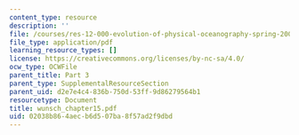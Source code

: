 ```yaml
---
content_type: resource
description: ''
file: /courses/res-12-000-evolution-of-physical-oceanography-spring-2007/02038b864aecb6d507ba8f57ad2f9dbd_wunsch_chapter15.pdf
file_type: application/pdf
learning_resource_types: []
license: https://creativecommons.org/licenses/by-nc-sa/4.0/
ocw_type: OCWFile
parent_title: Part 3
parent_type: SupplementalResourceSection
parent_uid: d2e7e4c4-836b-750d-53ff-9d86279564b1
resourcetype: Document
title: wunsch_chapter15.pdf
uid: 02038b86-4aec-b6d5-07ba-8f57ad2f9dbd
---
```

